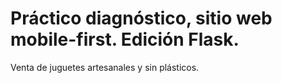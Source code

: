 # Práctico diagnóstico, sitio web mobile-first. Edición Flask.
Venta de juguetes artesanales y sin plásticos. 
